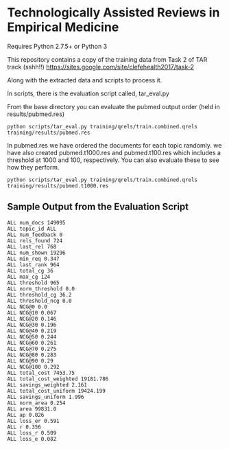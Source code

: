 # Technologically Assisted Reviews in Empirical Medicine

Requires Python 2.7.5+ or Python 3 

This repository contains a copy of the training data from Task 2 of TAR track (sshh!!)
https://sites.google.com/site/clefehealth2017/task-2

Along with the extracted data and scripts to process it.

In scripts, there is the evaluation script called, tar_eval.py

From the base directory you can evaluate the pubmed output order (held in results/pubmed.res)
```
python scripts/tar_eval.py training/qrels/train.combined.qrels training/results/pubmed.res

```

In pubmed.res we have ordered the documents for each topic randomly.
we have also created pubmed.t1000.res and pubmed.t100.res which includes a threshold at 1000 and 100, respectively.
You can also evaluate these to see how they perform.

```
python scripts/tar_eval.py training/qrels/train.combined.qrels training/results/pubmed.t1000.res

```


## Sample Output from the Evaluation Script
```
ALL num_docs 149095
ALL topic_id ALL
ALL num_feedback 0
ALL rels_found 724
ALL last_rel 768
ALL num_shown 19296
ALL min_req 0.347
ALL last_rank 964
ALL total_cg 36
ALL max_cg 124
ALL threshold 965
ALL norm_threshold 0.0
ALL threshold_cg 36.2
ALL threshold_ncg 0.0
ALL NCG@0 0.0
ALL NCG@10 0.067
ALL NCG@20 0.146
ALL NCG@30 0.196
ALL NCG@40 0.219
ALL NCG@50 0.244
ALL NCG@60 0.261
ALL NCG@70 0.275
ALL NCG@80 0.283
ALL NCG@90 0.29
ALL NCG@100 0.292
ALL total_cost 7453.75
ALL total_cost_weighted 19181.786
ALL savings_weighted 2.161
ALL total_cost_uniform 19424.199
ALL savings_uniform 1.996
ALL norm_area 0.254
ALL area 99831.0
ALL ap 0.026
ALL loss_er 0.591
ALL r 0.356
ALL loss_r 0.509
ALL loss_e 0.082

```
